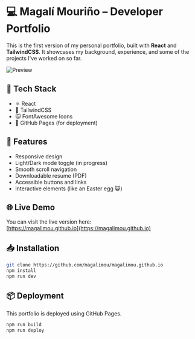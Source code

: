 # 💻 Magalí Mouriño – Developer Portfolio

This is the first version of my personal portfolio, built with **React** and **TailwindCSS**. It showcases my background, experience, and some of the projects I've worked on so far.

![Preview](https://drive.google.com/file/d/1WTIW999yUcpM4lV7gmy4kO5tMVhMkpQh/view?usp=sharing)

## 🚀 Tech Stack

- ⚛️ React
- 🎨 TailwindCSS
- 🐱 FontAwesome Icons
- 📄 GitHub Pages (for deployment)

## 📂 Features

- Responsive design
- Light/Dark mode toggle (in progress)
- Smooth scroll navigation
- Downloadable resume (PDF)
- Accessible buttons and links
- Interactive elements (like an Easter egg 😺)

## 🌐 Live Demo

You can visit the live version here:  
[https://magalimou.github.io](https://magalimou.github.io)

## 📥 Installation

```bash
git clone https://github.com/magalimou/magalimou.github.io
npm install
npm run dev
```

## 📦 Deployment
This portfolio is deployed using GitHub Pages.

```bash
npm run build
npm run deploy
```
